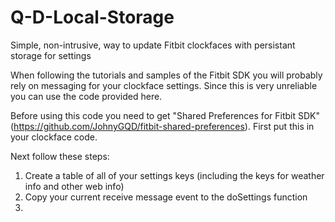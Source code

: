 # Q-D-Local-Storage
Simple, non-intrusive, way to update Fitbit clockfaces with persistant storage for settings

When following the tutorials and samples of the Fitbit SDK you will probably rely on messaging for your clockface settings. Since this is very unreliable you can use the code provided here.

Before using this code you need to get "Shared Preferences for Fitbit SDK" (https://github.com/JohnyGQD/fitbit-shared-preferences). First put this in your clockface code.

Next follow these steps:

1. Create a table of all of your settings keys (including the keys for weather info and other web info)
2. Copy your current receive message event to the doSettings function
3. 
